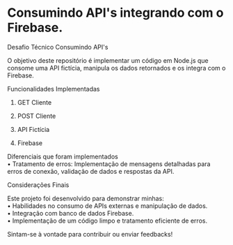 # Consumindo API's integrando com o Firebase.


Desafio Técnico Consumindo API's

O objetivo deste repositório é implementar um código em Node.js que consome uma API fictícia, manipula os dados retornados e os integra com o Firebase.

Funcionalidades Implementadas

1. GET Cliente

2. POST Cliente

3. API Fictícia

4. Firebase

Diferenciais que foram implementados
<br>
• Tratamento de erros: Implementação de mensagens detalhadas para erros de conexão, validação de dados e respostas da API.

Considerações Finais

Este projeto foi desenvolvido para demonstrar minhas:
<br>
• Habilidades no consumo de APIs externas e manipulação de dados.
<br>
• Integração com banco de dados Firebase.
<br>
• Implementação de um código limpo e tratamento eficiente de erros.

Sintam-se à vontade para contribuir ou enviar feedbacks!
